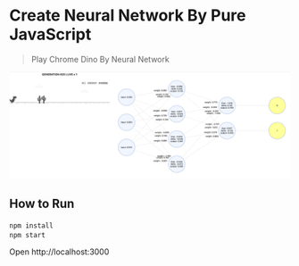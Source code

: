 # Create Neural Network By Pure JavaScript

> Play Chrome Dino By Neural Network

![](./demo.gif)

## How to Run

```sh
npm install
npm start
```

Open http://localhost:3000
